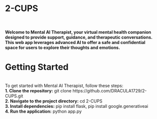 # 2-CUPS
<br><br>
<b>
Welcome to Mental AI Therapist, your virtual mental health companion designed to provide support, guidance, and therapeutic conversations. This web app leverages advanced AI to offer a safe and confidential space for users to explore their thoughts and emotions.</b>
<br>
# Getting Started
<br>
To get started with Mental AI Therapist, follow these steps:
<br>
<b>1. Clone the repository:</b> git clone https://github.com/DRACULA1729/2-CUPS.git
<br>
<b>2. Navigate to the project directory:</b> cd 2-CUPS
<br>
<b>3. Install dependencies:</b> pip install flask, pip install google.generativeai
<br>
<b>4. Run the application:</b> python app.py
